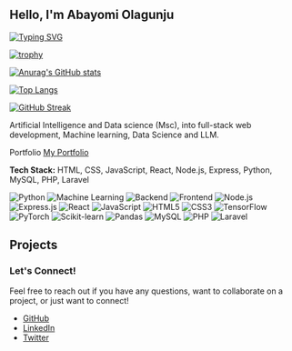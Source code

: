 ## Hello, I'm Abayomi Olagunju

[![Typing SVG](https://readme-typing-svg.demolab.com/?lines=Full-Stack+Developer+specializing+in+Backend+solutions;Passionate+Machine+Learning+Expert;Building+innovative+RAG+Applications.&center=true&width=800&height=100)](https://git.io/typing-svg)

[![trophy](https://github-profile-trophy.vercel.app/?username=jerryola1)](https://github.com/ryo-ma/github-profile-trophy)

[![Anurag's GitHub stats](https://github-readme-stats.vercel.app/api?username=jerryola1&show_icons=true&theme=radical)](https://github.com/anuraghazra/github-readme-stats)

[![Top Langs](https://github-readme-stats.vercel.app/api/top-langs/?username=jerryola1&layout=compact&theme=radical)](https://github.com/anuraghazra/github-readme-stats)

[![GitHub Streak](https://streak-stats.demolab.com/?user=jerryola1&theme=radical)](https://git.io/streak-stats)

 Artificial Intelligence and Data science (Msc), into full-stack web development, Machine learning, Data Science and LLM.

 Portfolio [My Portfolio](https://abayomiolagunju.net/)
 
 **Tech Stack:** HTML, CSS, JavaScript, React, Node.js, Express, Python, MySQL, PHP, Laravel
<p align="left">
  <img src="https://img.shields.io/badge/Python-3776AB?style=for-the-badge&logo=python&logoColor=white" alt="Python"/>
  <img src="https://img.shields.io/badge/Machine%20Learning-000000?style=for-the-badge&logo=tensorflow&logoColor=white" alt="Machine Learning"/>
  <img src="https://img.shields.io/badge/Backend-000000?style=for-the-badge&logo=serverless&logoColor=white" alt="Backend"/>
  <img src="https://img.shields.io/badge/Frontend-000000?style=for-the-badge&logo=react&logoColor=61DAFB" alt="Frontend"/>
  <img src="https://img.shields.io/badge/Node.js-339933?style=for-the-badge&logo=nodedotjs&logoColor=white" alt="Node.js"/>
  <img src="https://img.shields.io/badge/Express.js-000000?style=for-the-badge&logo=express&logoColor=white" alt="Express.js"/>
  <img src="https://img.shields.io/badge/React-20232A?style=for-the-badge&logo=react&logoColor=61DAFB" alt="React"/>
  <img src="https://img.shields.io/badge/JavaScript-F7DF1E?style=for-the-badge&logo=javascript&logoColor=black" alt="JavaScript"/>
  <img src="https://img.shields.io/badge/HTML5-E34F26?style=for-the-badge&logo=html5&logoColor=white" alt="HTML5"/>
  <img src="https://img.shields.io/badge/CSS3-1572B6?style=for-the-badge&logo=css3&logoColor=white" alt="CSS3"/>
  <img src="https://img.shields.io/badge/TensorFlow-FF6F00?style=for-the-badge&logo=tensorflow&logoColor=white" alt="TensorFlow"/>
  <img src="https://img.shields.io/badge/PyTorch-EE4C2C?style=for-the-badge&logo=pytorch&logoColor=white" alt="PyTorch"/>
  <img src="https://img.shields.io/badge/SciKit--Learn-F7931E?style=for-the-badge&logo=scikitlearn&logoColor=white" alt="Scikit-learn"/>
  <img src="https://img.shields.io/badge/Pandas-150458?style=for-the-badge&logo=pandas&logoColor=white" alt="Pandas"/>
  <img src="https://img.shields.io/badge/MySQL-005C84?style=for-the-badge&logo=mysql&logoColor=white" alt="MySQL"/>
  <img src="https://img.shields.io/badge/PHP-777BB4?style=for-the-badge&logo=php&logoColor=white" alt="PHP"/>
  <img src="https://img.shields.io/badge/Laravel-FF2D20?style=for-the-badge&logo=laravel&logoColor=white" alt="Laravel"/>
</p>

## Projects


### Let's Connect!
Feel free to reach out if you have any questions, want to collaborate on a project, or just want to connect!
- [GitHub](https://github.com/jerryola1)
- [LinkedIn](https://www.linkedin.com/in/jerryola1)
- [Twitter](https://twitter.com/jerolagu) 
